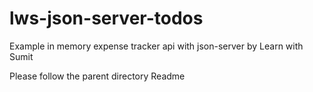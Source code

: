 # lws-json-server-todos

Example in memory expense tracker api with json-server by Learn with Sumit

Please follow the parent directory Readme
